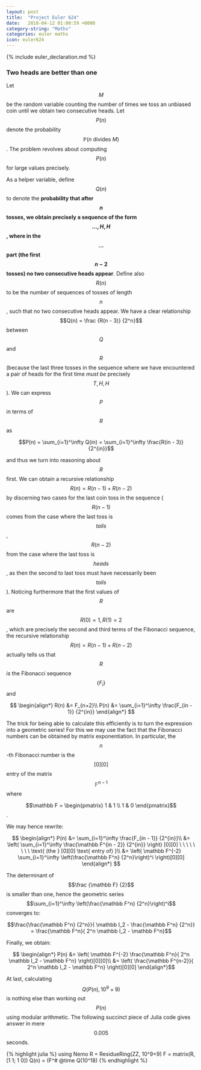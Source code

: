 ```yaml
---
layout: post
title:  "Project Euler 624"
date:   2018-04-12 01:00:59 +0000
category-string: "Maths"
categories: euler maths
icon: euler624
---
```


{% include euler_declaration.md %}


### Two heads are better than one

Let $$M$$ be the random variable counting the number of times we toss an unbiased coin until we obtain two consecutive heads. Let $$P(n)$$ denote the probability $$\mathbb P(n \text{ divides } M)$$. The problem revolves about computing $$P(n)$$ for large values precisely.

As a helper variable, define $$Q(n)$$ to denote the __probability that after $$n$$ tosses, we obtain precisely a sequence of the form $$\dots, H, H$$, where in the $$\dots$$ part (the first $$n-2$$ tosses) no two consecutive heads appear__. Define also $$R(n)$$ to be the number of sequences of tosses of length $$n$$, such that no two consecutive heads appear. We have a clear relationship $$Q(n) = \frac {R(n - 3)} {2^n}$$ between $$Q$$ and $$R$$ (because the last three tosses in the sequence where we have encountered a pair of heads for the first time _must be_ precisely $$T, H, H$$). We can express $$P$$ in terms of $$R$$ as

$$P(n) = \sum_{i=1}^\infty Q(in) = \sum_{i=1}^\infty \frac{R(in - 3)} {2^{in}}$$

and thus we turn into reasoning about $$R$$ first. We can obtain a recursive relationship $$R(n) = R(n - 1) + R(n - 2)$$ by discerning two cases for the last coin toss in the sequence ($$R(n-1)$$ comes from the case where the last toss is $$tails$$, $$R(n-2)$$ from the case where the last toss is $$heads$$, as then the second to last toss must have necessarily been $$tails$$). Noticing furthermore that the first values of $$R$$ are $$R(0) = 1, R(1) = 2$$, which are precisely the second and third terms of the Fibonacci sequence, the recursive relationship $$R(n) = R(n - 1) + R(n - 2)$$
actually tells us that $$R$$ _is_ the Fibonacci sequence $$\{F_i\}$$ and

 $$
 \begin{align*}
 R(n) &= F_{n+2}\\
 P(n) &= \sum_{i=1}^\infty \frac{F_{in - 1}} {2^{in}}
 \end{align*}
 $$

 The trick for being able to calculate this efficiently is to turn the expression into a geometric series! For this we may use the fact that the Fibonacci numbers can be obtained by matrix exponentiation. In particular, the $$n$$-th Fibonacci number is the $$[0][0]$$ entry of the matrix $$\mathbb F^{n-1}$$ where

 $$\mathbb F = \begin{pmatrix} 1 & 1 \\ 1 & 0 \end{pmatrix}$$.

 We may hence rewrite:

$$
\begin{align*}
 P(n) &= \sum_{i=1}^\infty \frac{F_{in - 1}} {2^{in}}\\
      &= \left( \sum_{i=1}^\infty \frac{\mathbb F^{in - 2}} {2^{in}} \right) [0][0] \ \ \ \ \ \ \ \ \text{ (the } [0][0] \text{ entry of) }\\
      &= \left( \mathbb F^{-2} \sum_{i=1}^\infty \left(\frac{\mathbb F^n} {2^n}\right)^i \right)[0][0]
\end{align*}
$$

The determinant of $$\frac {\mathbb F} {2}$$ is smaller than one, hence the geometric series $$\sum_{i=1}^\infty \left(\frac{\mathbb F^n} {2^n}\right)^i$$ converges to:

$$\frac{\frac{\mathbb F^n} {2^n}}{ \mathbb I_2 - \frac{\mathbb F^n} {2^n}} = \frac{\mathbb F^n}{ 2^n \mathbb I_2 - \mathbb F^n}$$

Finally, we obtain:

$$ \begin{align*}
P(n) &= \left( \mathbb F^{-2} \frac{\mathbb F^n}{ 2^n \mathbb I_2 - \mathbb F^n} \right)[0][0]\\
  &= \left( \frac{\mathbb F^{n-2}}{ 2^n \mathbb I_2 - \mathbb F^n} \right)[0][0]
\end{align*}$$

At last, calculating $$Q(P(n), 10^9+9)$$ is nothing else than working out $$P(n)$$ using modular arithmetic. The following succinct piece of Julia code gives answer in mere $$0.005$$ seconds.

{% highlight julia %}
using Nemo
R = ResidueRing(ZZ, 10^9+9)
F = matrix(R, [1 1; 1 0])
Q(n) = (F^# <REMOVED>
@time Q(10^18)
{% endhighlight %}
